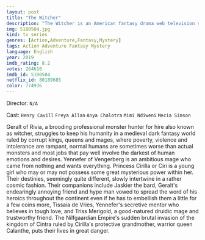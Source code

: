 ```yaml
---
layout: post
title: "The Witcher"
description: "The Witcher is an American fantasy drama web television series created by Lauren Schmidt Hissrich for Netflix. It is based on the book series of the same name by Polish writer Andrzej Sapkowski. The Witcher follows the story of Geralt of Rivia, a solitary monster hunter, who struggles to find his place in a world where people often prove more wicked than monsters and beasts. But when destiny hurtles him toward a powerful sorceress, and a young princess with a special gift, the three must learn.."
img: 5180504.jpg
kind: tv series
genres: [Action,Adventure,Fantasy,Mystery]
tags: Action Adventure Fantasy Mystery 
language: English
year: 2019
imdb_rating: 8.2
votes: 264610
imdb_id: 5180504
netflix_id: 80189685
color: 774936
---
```

Director: `N/A`  

Cast: `Henry Cavill` `Freya Allan` `Anya Chalotra` `Mimi Ndiweni` `Mecia Simson` 

Geralt of Rivia, a brooding professional monster hunter for hire also known as witcher, struggles to keep his humanity in a medieval dark fantasy world ruled by corrupt kings, queens and mages, where poverty, violence and intolerance are rampant, normal humans are sometimes worse than actual monsters and most jobs that pay well involve the darkest of human emotions and desires. Yennefer of Vengerberg is an ambitious mage who came from nothing and wants everything. Princess Cirilla or Ciri is a young girl who may or may not possess some great mysterious power within her. Their destinies, seemingly quite different, slowly intertwine in a rather cosmic fashion. Their companions include Jaskier the bard, Geralt's endearingly annoying friend and hype man vowed to spread the word of his heroics throughout the continent even if he has to embellish them a little for a few coins more, Tissaia de Vries, Yennefer's secretive mentor who believes in tough love, and Triss Merigold, a good-natured druidic mage and trustworthy friend. The Nilfgaardian Empire's sudden brutal invasion of the kingdom of Cintra ruled by Cirilla's protective grandmother, warrior queen Calanthe, puts their lives in great danger.